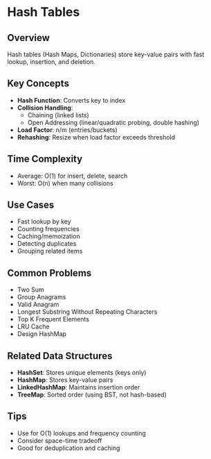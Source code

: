 # Hash Tables

## Overview
Hash tables (Hash Maps, Dictionaries) store key-value pairs with fast lookup, insertion, and deletion.

## Key Concepts
- **Hash Function**: Converts key to index
- **Collision Handling**:
  - Chaining (linked lists)
  - Open Addressing (linear/quadratic probing, double hashing)
- **Load Factor**: n/m (entries/buckets)
- **Rehashing**: Resize when load factor exceeds threshold

## Time Complexity
- Average: O(1) for insert, delete, search
- Worst: O(n) when many collisions

## Use Cases
- Fast lookup by key
- Counting frequencies
- Caching/memoization
- Detecting duplicates
- Grouping related items

## Common Problems
- Two Sum
- Group Anagrams
- Valid Anagram
- Longest Substring Without Repeating Characters
- Top K Frequent Elements
- LRU Cache
- Design HashMap

## Related Data Structures
- **HashSet**: Stores unique elements (keys only)
- **HashMap**: Stores key-value pairs
- **LinkedHashMap**: Maintains insertion order
- **TreeMap**: Sorted order (using BST, not hash-based)

## Tips
- Use for O(1) lookups and frequency counting
- Consider space-time tradeoff
- Good for deduplication and caching
